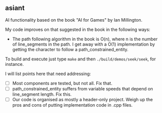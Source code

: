 ## asiant

AI functionality based on the book "AI for Games" by Ian Millington.

My code improves on that suggested in the book in the following ways:
- The path following algorithm in the book is O(n), where n is the number of line_segments in the path.  I get away with a O(1) implementation by getting the character to follow a path_constrained_entity.

To build and execute just type `make` and then `./build/demos/seek/seek`, for instance.

I will list points here that need addressing:

- [ ] Most components are tested, but not all. Fix that.
- [ ] path_constrained_entity suffers from variable speeds that depend on line_segment length. Fix this.
- [ ] Our code is organised as mostly a header-only project. Weigh up the pros and cons of putting implementation code in .cpp files.
